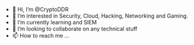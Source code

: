 - 👋 Hi, I’m @CryptoDDR
- 👀 I’m interested in Security, Cloud, Hacking, Networking and Gaming.
- 🌱 I’m currently learning  and SIEM
- 💞️ I’m looking to collaborate on any technical stuff 
- 📫 How to reach me ...

<!---
CryptoDDR/CryptoDDR is a ✨ special ✨ repository because its `README.md` (this file) appears on your GitHub profile.
You can click the Preview link to take a look at your changes.
--->
